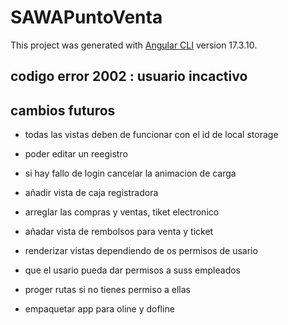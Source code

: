 # SAWAPuntoVenta

This project was generated with [Angular CLI](https://github.com/angular/angular-cli) version 17.3.10.

## codigo error 2002 : usuario incactivo

## cambios futuros
- todas las vistas deben de funcionar con el id de local storage
- poder editar un reegistro
- si hay fallo de login cancelar la animacion de carga
- añadir vista de caja registradora

- arreglar las compras y ventas, tiket electronico
- añadar vista de rembolsos para venta y ticket
- renderizar vistas dependiendo de os permisos de usario
- que el usario pueda dar permisos a suss empleados
- proger rutas si no tienes permiso a ellas
- empaquetar app para oline y dofline




